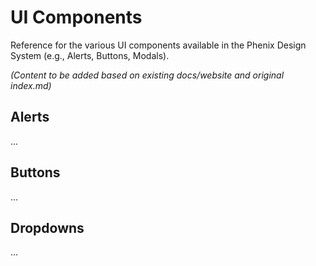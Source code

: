 # UI Components

Reference for the various UI components available in the Phenix Design System (e.g., Alerts, Buttons, Modals).

*(Content to be added based on existing docs/website and original index.md)*

## Alerts
...

## Buttons
...

## Dropdowns
... 